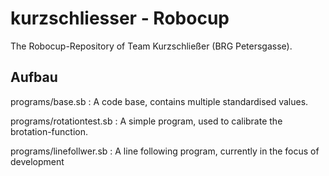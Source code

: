 # kurzschliesser - Robocup


The Robocup-Repository of Team Kurzschließer (BRG Petersgasse).

## Aufbau

programs/base.sb         : A code base, contains multiple standardised values.

programs/rotationtest.sb : A simple program, used to calibrate the brotation-function.

programs/linefollwer.sb  : A line following program, currently in the focus of development
